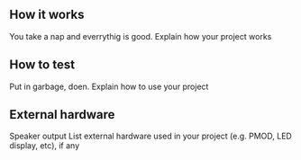 <!---

This file is used to generate your project datasheet. Please fill in the information below and delete any unused
sections.

You can also include images in this folder and reference them in the markdown. Each image must be less than
512 kb in size, and the combined size of all images must be less than 1 MB.
-->

## How it works
You take a nap and everrythig is good.
Explain how your project works

## How to test
Put in garbage, doen.
Explain how to use your project

## External hardware
Speaker output
List external hardware used in your project (e.g. PMOD, LED display, etc), if any
